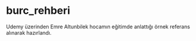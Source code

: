 # burc_rehberi

Udemy üzerinden Emre Altunbilek hocamın eğitimde anlattığı örnek referans alınarak hazırlandı.
